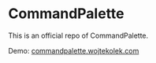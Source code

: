 # CommandPalette

This is an official repo of CommandPalette.

Demo: [commandpalette.wojtekolek.com](https://commandpalette.wojtekolek.com/)

